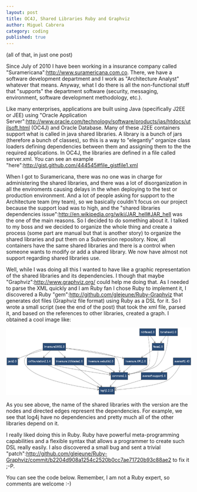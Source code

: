 ```yaml
---
layout: post
title: OC4J, Shared Libraries Ruby and Graphviz
author: Miguel Cabrera
category: coding
published: true
---
```

(all of that, in just one post)

Since July of 2010 I have been working in a insurance company called "Suramericana":http://www.suramericana.com.co. There, we have a software development department and I work as "Architecture Analyst" whatever that means. Anyway, what I do there is all the non-functional stuff that "supports" the  department software (security, messaging, environment, software development methodology, etc.).

Like many enterprises, applications are built using  Java (specifically J2EE or JEE) using "Oracle Application Server":http://www.oracle.com/technology/software/products/ias/htdocs/utilsoft.html (OC4J) and Oracle Database.  Many of these J2EE containers support what is called in java shared libraries. A library is a bunch of jars (therefore a bunch of classes), so this is a way to "elegantly" organize class loaders  defining dependencies between them and assigning them to the the required applications. In OC4J, the libraries are defined in a file called server.xml.  You can see an example "here":http://gist.github.com/444545#file_gistfile1.xml

When I got to Suramericana, there was no one was in charge for administering the shared libraries, and there was a lot of disorganization in all the enviroments causing delays in the when deploying to the test or production environment. And a lot of people asking for support to the Architecture team (my team), so we basically couldn't focus on our project because the support load was to high, and the "shared libraries dependencies issue":http://en.wikipedia.org/wiki/JAR_hell#JAR_hell  was the one of the main reasons.
So I decided to do something about it. I talked to my boss and we decided to organize the whole thing and create a process (some part are manual but that is another story) to organize the shared libraries and put them on a Subversion repository. Now, all containers have the same  shared libraries and there is a control when someone wants to modify or add a shared library. We now have almost not support regarding shared libraries use.

Well, while I was doing all this I wanted to have like a graphic representation of the shared libraries and its dependencies. I though that maybe "Graphviz":http://www.graphviz.org/ could help me doing that. As I needed to parse the XML quickly and I am Ruby fan I chose Ruby to implement it, I discovered a Ruby "gem":http://github.com/glejeune/Ruby-Graphviz that generates dot files (Graphviz file format) using Ruby as a DSL for it. So I wrote  a small script (see the end of the post) that took the xml file, parsed it, and based on the references to other libraries, created a graph.  I obtained  a cool image like:

<div class="img-center">
  <a href="/files/images/oc4j2gv.png" target="_blank">
    <img class="img-polarid" src="/files/images/oc4j2gv.png" width="621" height="183" />
  </a>

</div>

As you see above, the name of the shared libraries with the version  are the nodes and directed edges represent the dependencies. For example, we see that log4j have no dependencies and pretty much all of the other libraries depend on it.

I really liked doing this in Ruby. Ruby have powerful meta-programming capabilities and a flexible syntax  that allows a programmer to create such DSL really easily. I also discovered a small bug and sent a trivial "patch":http://github.com/glejeune/Ruby-Graphviz/commit/b2204d908a1254c2520b0cc7ae71720b93c88ae2 to fix it ;-P.

You can see the code below. Remember, I am not a Ruby expert, so comments are welcome :-)

<script src="http://gist.github.com/444545.js?file=oc4j2gv.rb"></script>
